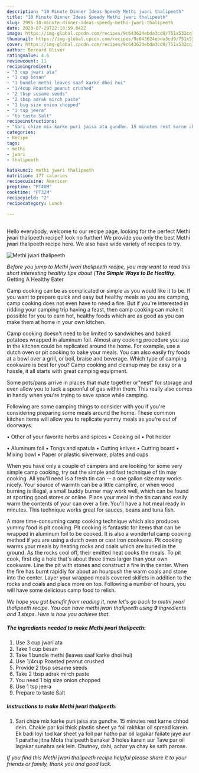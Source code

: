 ```yaml
---
description: "10 Minute Dinner Ideas Speedy Methi jwari thalipeeth"
title: "10 Minute Dinner Ideas Speedy Methi jwari thalipeeth"
slug: 2995-10-minute-dinner-ideas-speedy-methi-jwari-thalipeeth
date: 2020-07-29T22:10:59.042Z
image: https://img-global.cpcdn.com/recipes/9c643624ebda3cd9/751x532cq70/methi-jwari-thalipeeth-recipe-main-photo.jpg
thumbnail: https://img-global.cpcdn.com/recipes/9c643624ebda3cd9/751x532cq70/methi-jwari-thalipeeth-recipe-main-photo.jpg
cover: https://img-global.cpcdn.com/recipes/9c643624ebda3cd9/751x532cq70/methi-jwari-thalipeeth-recipe-main-photo.jpg
author: Bernard Oliver
ratingvalue: 4.6
reviewcount: 11
recipeingredient:
- "3 cup jwari ata"
- "1 cup besan"
- "1 bundle methi leaves saaf karke dhoi hui"
- "1/4cup Roasted peanut crushed"
- "2 tbsp sesame seeds"
- "2 tbsp adrak mirch paste"
- "1 big size onion chopped"
- "1 tsp jeera"
- "to taste Salt"
recipeinstructions:
- "Sari chize mix karke puri jaisa ata gundhe. 15 minutes rest karne chhod dein. Chakle par koi thick plastic sheet ya foil rakhkar oil spread karein. Ek badi loyi tod kar sheet ya foil par hatho par oil lagakar failate jaye aur 1 parathe jitna Mota thalipeeth banakar 3 holes karein aur Tave par oil lagakar sunahra sek lein. Chutney, dahi, achar ya chay ke sath parose."
categories:
- Recipe
tags:
- methi
- jwari
- thalipeeth

katakunci: methi jwari thalipeeth 
nutrition: 177 calories
recipecuisine: American
preptime: "PT40M"
cooktime: "PT32M"
recipeyield: "2"
recipecategory: Lunch

---
```

<br>
Hello everybody, welcome to our recipe page, looking for the perfect Methi jwari thalipeeth recipe? look no further! We provide you only the best Methi jwari thalipeeth recipe here. We also have wide variety of recipes to try.
<br>


![Methi jwari thalipeeth](https://img-global.cpcdn.com/recipes/9c643624ebda3cd9/751x532cq70/methi-jwari-thalipeeth-recipe-main-photo.jpg)

<i>Before you jump to Methi jwari thalipeeth recipe, you may want to read this short interesting healthy tips about {<strong>The Simple Ways to Be Healthy</strong>.</i>
Getting A Healthy Eater

    
Camp cooking can be as complicated or simple as you would like it to be. If you want to prepare quick and easy but healthy meals as you are camping, camp cooking does not even have to need a fire. But if you're interested in ridding your camping trip having a feast, then camp cooking can make it possible for you to earn hot, healthy foods which are as good as you can make them at home in your own kitchen.

Camp cooking doesn't need to be limited to sandwiches and baked potatoes wrapped in aluminum foil.  Almost any cooking procedure you use in the kitchen could be replicated around the home. For example, use a dutch oven or pit cooking to bake your meals. You can also easily fry foods at a bowl over a grill, or boil, braise and beverage. Which type of camping cookware is best for you? Camp cooking and cleanup may be easy or a hassle, it all starts with great camping equipment.

Some pots/pans arrive in places that mate together or"nest" for storage and even allow you to tuck a spoonful of gas within them. This really also comes in handy when you're trying to save space while camping.

Following are some camping things to consider with you if you're considering preparing some meals around the home. These common kitchen items will allow you to replicate yummy meals as you're out of doorways.


• Other of your favorite herbs and spices
• Cooking oil
• Pot holder

• Aluminum foil
• Tongs and spatula
• Cutting knives
• Cutting board
• Mixing bowl
• Paper or plastic silverware, plates and cups

When you have only a couple of campers and are looking for some very simple camp cooking, try out the simple and fast technique of tin may cooking. All you'll need is a fresh tin can -- a one gallon size may works nicely. Your source of warmth can be a little campfire, or when wood burning is illegal, a small buddy burner may work well, which can be found at sporting good stores or online. Place your meal in the tin can and easily warm the contents of your can over a fire. You'll have a hot meal ready in minutes.  This technique works great for sauces, beans and tuna fish.

A more time-consuming camp cooking technique which also produces yummy food is pit cooking. Pit cooking is fantastic for items that can be wrapped in aluminum foil to be cooked.  It is also a wonderful camp cooking method if you are using a dutch oven or cast iron cookware. Pit cooking warms your meals by heating rocks and coals which are buried in the ground. As the rocks cool off, their emitted heat cooks the meals. To pit cook, first dig a hole that's about three times larger than your own cookware. Line the pit with stones and construct a fire in the center. When the fire has burnt rapidly for about an hourpush the warm coals and stone into the center. Layer your wrapped meals covered skillets in addition to the rocks and coals and place more on top. Following a number of hours, you will have some delicious camp food to relish.


<i>We hope you got benefit from reading it, now let's go back to methi jwari thalipeeth recipe. You can have methi jwari thalipeeth using <strong>9</strong> ingredients and <strong>1</strong> steps. Here is how you achieve that.
</i>

##### The ingredients needed to make Methi jwari thalipeeth:

1. Use 3 cup jwari ata
1. Take 1 cup besan
1. Take 1 bundle methi (leaves saaf karke dhoi hui)
1. Use 1/4cup Roasted peanut crushed
1. Provide 2 tbsp sesame seeds
1. Take 2 tbsp adrak mirch paste
1. You need 1 big size onion chopped
1. Use 1 tsp jeera
1. Prepare to taste Salt


##### Instructions to make Methi jwari thalipeeth:

1. Sari chize mix karke puri jaisa ata gundhe. 15 minutes rest karne chhod dein. Chakle par koi thick plastic sheet ya foil rakhkar oil spread karein. Ek badi loyi tod kar sheet ya foil par hatho par oil lagakar failate jaye aur 1 parathe jitna Mota thalipeeth banakar 3 holes karein aur Tave par oil lagakar sunahra sek lein. Chutney, dahi, achar ya chay ke sath parose.




<i>If you find this Methi jwari thalipeeth recipe helpful please share it to your friends or family, thank you and good luck.</i>
